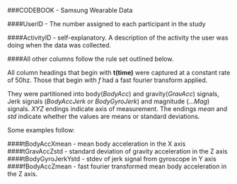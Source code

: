 ###CODEBOOK - Samsung Wearable Data

####UserID - The number assigned to each participant in the study

####ActivityID - self-explanatory. A description of the activity the user was doing when the data was collected.

####All other columns follow the rule set outlined below.

All column headings that begin with __t(time)__ were captured at a constant rate of 50hz. 
Those that begin with _f_ had a fast fourier transform applied.

They were partitioned into body(_BodyAcc_) and gravity(_GravAcc_) signals, Jerk signals (_BodyAccJerk_ or _BodyGyroJerk_) and magnitude (…_Mag_) signals. 
_XYZ_ endings indicate axis of measurement.
The endings _mean_ and _std_ indicate whether the values are means or standard deviations.

Some examples follow:

####tBodyAccXmean - mean body acceleration in the X axis
####tGravAccZstd - standard deviation of gravity acceleration in the Z axis
####tBodyGyroJerkYstd - stdev of jerk signal from gyroscope in Y axis
####fBodyAccZmean - fast fourier transformed mean body acceleration in the Z axis.

